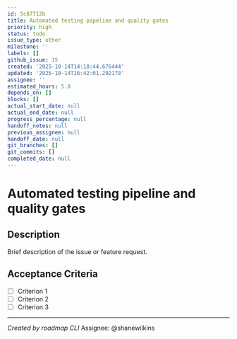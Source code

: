 ```yaml
---
id: 5c87712b
title: Automated testing pipeline and quality gates
priority: high
status: todo
issue_type: other
milestone: ''
labels: []
github_issue: 15
created: '2025-10-14T14:18:44.676444'
updated: '2025-10-14T16:42:01.292178'
assignee: ''
estimated_hours: 5.0
depends_on: []
blocks: []
actual_start_date: null
actual_end_date: null
progress_percentage: null
handoff_notes: null
previous_assignee: null
handoff_date: null
git_branches: []
git_commits: []
completed_date: null
---
```


# Automated testing pipeline and quality gates

## Description

Brief description of the issue or feature request.

## Acceptance Criteria

- [ ] Criterion 1
- [ ] Criterion 2
- [ ] Criterion 3

---
*Created by roadmap CLI*
Assignee: @shanewilkins